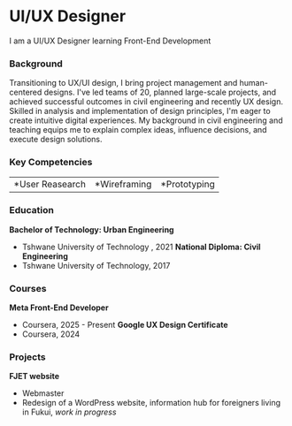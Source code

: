 # UI/UX Designer
I am a UI/UX Designer learning Front-End Development

### Background
Transitioning to UX/UI design, I bring project management and human-centered designs. I've led teams of 20, planned large-scale projects, and achieved successful outcomes in civil engineering and recently UX design. Skilled in analysis and implementation of design principles, I'm eager to create intuitive digital experiences. My background in civil engineering and teaching equips me to explain complex ideas, influence decisions, and execute design solutions.

### Key Competencies
|               |               |               |
| :-------------| :-------------| :-------------|
|*User Reasearch|*Wireframing   |*Prototyping   |

### Education
**Bachelor of Technology: Urban  Engineering**
- Tshwane University of Technology , 2021
**National Diploma: Civil Engineering**
- Tshwane University of Technology, 2017

### Courses
**Meta Front-End Developer**
- Coursera, 2025 - Present
**Google UX Design Certificate**
- Coursera, 2024

### Projects
**FJET website**
- Webmaster
- Redesign of a WordPress website, information hub for foreigners living in Fukui, *work in progress*


